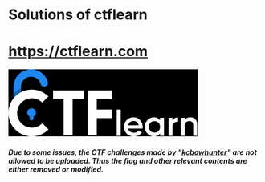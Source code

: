 # Solutions of ctflearn
# https://ctflearn.com
![ctflearn](https://github.com/root-ji218at/ctflearn.com/blob/master/Image/ctflearn.png)
<h5> Due to some issues, the CTF challenges made by "<i><a href="https://ctflearn.com/user/kcbowhunter">kcbowhunter</a></i>" are not allowed to be uploaded. Thus the flag and other relevant contents are either removed or modified.</h5>


<!--# My Progress web
![my_progress](http://ctflearn.arijit-tech-sec.ga/progress/progress.png) -->

